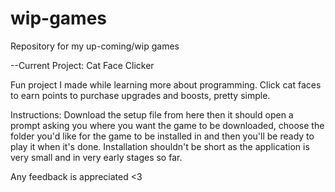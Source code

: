 # wip-games
Repository for my up-coming/wip games

--Current Project:
Cat Face Clicker

Fun project I made while learning more about programming.
Click cat faces to earn points to purchase upgrades and boosts, pretty simple.

Instructions:
Download the setup file from here then it should open a prompt asking you where you want the game to be downloaded, choose the folder you'd like for the game to be installed in and then you'll be ready to play it when it's done. Installation shouldn't be short as the application is very small and in very early stages so far.

Any feedback is appreciated <3
